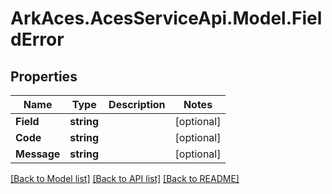 # ArkAces.AcesServiceApi.Model.FieldError
## Properties

Name | Type | Description | Notes
------------ | ------------- | ------------- | -------------
**Field** | **string** |  | [optional] 
**Code** | **string** |  | [optional] 
**Message** | **string** |  | [optional] 

[[Back to Model list]](../README.md#documentation-for-models) [[Back to API list]](../README.md#documentation-for-api-endpoints) [[Back to README]](../README.md)


